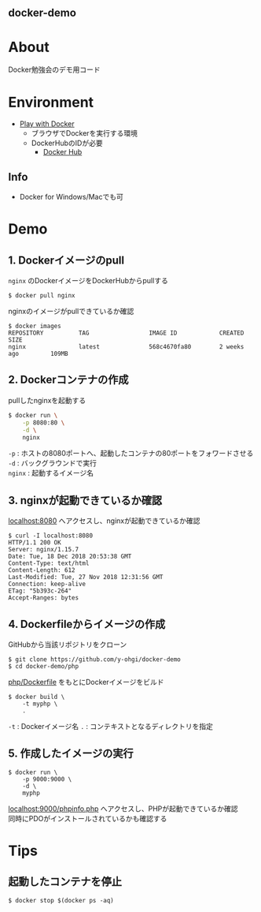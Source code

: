 docker-demo
---


# About
Docker勉強会のデモ用コード

# Environment
* [Play with Docker](https://labs.play-with-docker.com/)
    - ブラウザでDockerを実行する環境
    - DockerHubのIDが必要
        - [Docker Hub](https://hub.docker.com/)

## Info
* Docker for Windows/Macでも可

# Demo
## 1. Dockerイメージのpull
`nginx` のDockerイメージをDockerHubからpullする

```
$ docker pull nginx
```

nginxのイメージがpullできているか確認

```
$ docker images
REPOSITORY          TAG                 IMAGE ID            CREATED             SIZE
nginx               latest              568c4670fa80        2 weeks ago         109MB
```

## 2. Dockerコンテナの作成
pullしたnginxを起動する

```bash
$ docker run \
    -p 8080:80 \
    -d \
    nginx
```

`-p` : ホストの8080ポートへ、起動したコンテナの80ポートをフォワードさせる  
`-d` : バックグラウンドで実行  
`nginx` : 起動するイメージ名


## 3. nginxが起動できているか確認
[localhost:8080](http://localhost:8080/) へアクセスし、nginxが起動できているか確認

```
$ curl -I localhost:8080
HTTP/1.1 200 OK
Server: nginx/1.15.7
Date: Tue, 18 Dec 2018 20:53:38 GMT
Content-Type: text/html
Content-Length: 612
Last-Modified: Tue, 27 Nov 2018 12:31:56 GMT
Connection: keep-alive
ETag: "5b393c-264"
Accept-Ranges: bytes
```

## 4. Dockerfileからイメージの作成
GitHubから当該リポジトリをクローン
```
$ git clone https://github.com/y-ohgi/docker-demo
$ cd docker-demo/php
```

[php/Dockerfile](php/Dockerfile) をもとにDockerイメージをビルド
```
$ docker build \
    -t myphp \
    .
```

`-t` : Dockerイメージ名
`.` : コンテキストとなるディレクトリを指定

## 5. 作成したイメージの実行

```
$ docker run \
    -p 9000:9000 \
    -d \
    myphp
```

[localhost:9000/phpinfo.php](http://localhost:9000/phpinfo.php) へアクセスし、PHPが起動できているか確認  
同時にPDOがインストールされているかも確認する


# Tips
## 起動したコンテナを停止
```
$ docker stop $(docker ps -aq)
```
